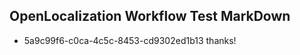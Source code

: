 ## OpenLocalization Workflow Test MarkDown
* 5a9c99f6-c0ca-4c5c-8453-cd9302ed1b13 thanks!

<!--HONumber=Jul16_HO2-->


